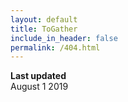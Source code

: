 ```yaml
---
layout: default
title: ToGather
include_in_header: false
permalink: /404.html
---
```


**Last updated**  
August 1 2019
